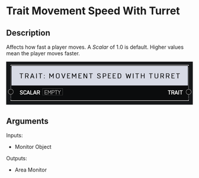 # Trait Movement Speed With Turret

## Description

Affects how fast a player moves. A _Scalar_ of 1.0 is default. Higher values mean the player moves faster.

![Area Monitor](../../.gitbook/assets/images/scripting/traits/trait-movement-speed-with-turret.png)

## Arguments

Inputs:

* Monitor Object

Outputs:

* Area Monitor
